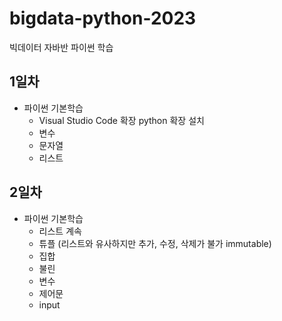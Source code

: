 # bigdata-python-2023
빅데이터 자바반 파이썬 학습

## 1일차
- 파이썬 기본학습
    - Visual Studio Code 확장 python 확장 설치
    - 변수
    - 문자열
    - 리스트 

## 2일차
- 파이썬 기본학습
    - 리스트 계속
    - 튜플 (리스트와 유사하지만 추가, 수정, 삭제가 불가 immutable)
    - 집합
    - 불린
    - 변수
    - 제어문
    - input 
    
